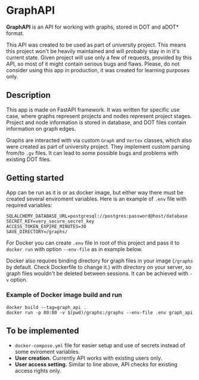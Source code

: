# GraphAPI

<b>GraphAPI</b> is an API for working with graphs, stored in DOT and aDOT* format.

This API was created to be used as part of university project. This means this project won't be heavily maintained and will probably stay in in it's current state. Given project will use only a few of requests, provided by this API, so most of it might contain serious bugs and flaws. Please, do not consider using this app in production, it was created for learning purposes only.  

## Description

This app is made on FastAPI framework. It was written for specific use case, where graphs represent projects and nodes represent project stages. Project and node information is stored in database, and DOT files contain information on graph edges.

Graphs are interacted with via custom `Graph` and `Vertex` classes, which also were created as part of university project. They implement custom parsing from/to `.gv` files. It can lead to some possible bugs and problems with existing DOT files.

## Getting started

App can be run as it is or as docker image, but either way there must be created several enviroment variables. Here is an example of `.env` file with required variables:
```
SQLALCHEMY_DATABASE_URL=postgresql://postgres:password@host/database
SECRET_KEY=very_secure_secret_key
ACCESS_TOKEN_EXPIRE_MINUTES=30
SAVE_DIRECTORY=/graphs/
```

For Docker you can create `.env` file in root of this project and pass it to `docker run` with option `--env-file` as in example below.

Docker also requires binding directory for graph files in your image (`/graphs` by default. Check Dockerfile to change it.) with directory on your server, so graph files wouldn't be deleted between sessions. It can be achieved with `-v` option.

### Example of Docker image build and run 
```
docker build --tag=graph_api .
docker run -p 80:80 -v $(pwd)/graphs:/graphs --env-file .env graph_api
```

## To be implemented
- `docker-compose.yml` file for easier setup and use of secrets instead of some eviroment variables.
- <b>User creation.</b> Currently API works with existing users only.
- <b>User access setting.</b> Similar to line above, API checks for existing access rights only.